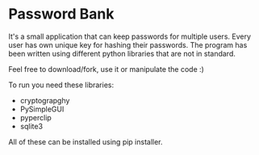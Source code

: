 
Password Bank
======


It's a small application that can keep passwords for multiple users.
Every user has own unique key for hashing their passwords.
The program has been written using different python libraries that are not in standard.


Feel free to download/fork, use it or manipulate the code :)


To run you need these libraries:
* cryptograpghy
* PySimpleGUI
* pyperclip
* sqlite3

All of these can be installed using pip installer.
